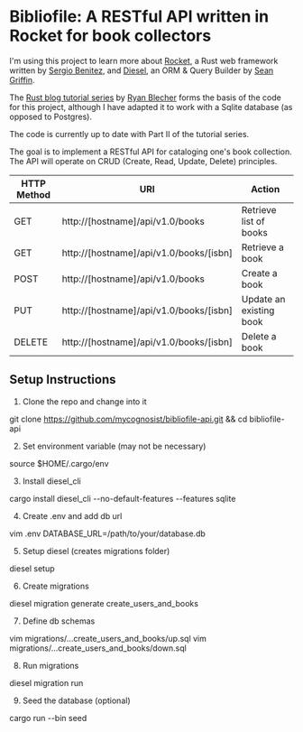# Bibliofile: A RESTful API written in Rocket for book collectors

I'm using this project to learn more about [Rocket](https://rocket.rs), a Rust web framework written by [Sergio Benitez](https://sergio.bz/), and [Diesel](https://diesel.rs), an ORM & Query Builder by [Sean Griffin](https://twitter.com/sgrif).

The [Rust blog tutorial series](https://notryanb.github.io/rust-blog-series-2.html) by [Ryan Blecher](https://twitter.com/Options_R) forms the basis of the code for this project, although I have adapted it to work with a Sqlite database (as opposed to Postgres).

The code is currently up to date with Part II of the tutorial series.

The goal is to implement a RESTful API for cataloging one's book collection. The API will operate on CRUD (Create, Read, Update, Delete) principles.

| HTTP Method | URI                                     | Action                  |
|-------------|-----------------------------------------|-------------------------|
| GET         | http://[hostname]/api/v1.0/books        | Retrieve list of books  |
| GET         | http://[hostname]/api/v1.0/books/[isbn] | Retrieve a book         |
| POST        | http://[hostname]/api/v1.0/books        | Create a book           |
| PUT         | http://[hostname]/api/v1.0/books/[isbn] | Update an existing book |
| DELETE      | http://[hostname]/api/v1.0/books/[isbn] | Delete a book           |

## Setup Instructions

1. Clone the repo and change into it

git clone https://github.com/mycognosist/bibliofile-api.git && cd bibliofile-api

2. Set environment variable (may not be necessary)

source $HOME/.cargo/env

3. Install diesel_cli

cargo install diesel_cli --no-default-features --features sqlite

4. Create .env and add db url

vim .env
DATABASE_URL=/path/to/your/database.db

5. Setup diesel (creates migrations folder)

diesel setup

6. Create migrations

diesel migration generate create_users_and_books

7. Define db schemas

vim migrations/...create_users_and_books/up.sql
vim migrations/...create_users_and_books/down.sql

8. Run migrations

diesel migration run

9. Seed the database (optional)

cargo run --bin seed
